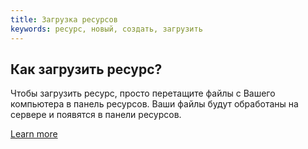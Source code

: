 ```yaml
---
title: Загрузка ресурсов
keywords: ресурс, новый, создать, загрузить
---
```


## Как загрузить ресурс?

Чтобы загрузить ресурс, просто перетащите файлы с Вашего компьютера в панель ресурсов. Ваши файлы будут обработаны на сервере и появятся в панели ресурсов.

[Learn more](https://developer.playcanvas.com/en/user-manual/assets/importing/)

